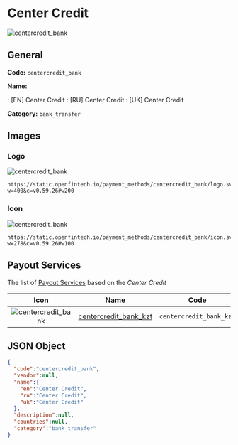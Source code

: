 
# Center Credit 
![centercredit_bank](https://static.openfintech.io/payment_methods/centercredit_bank/logo.svg?w=400&c=v0.59.26#w200)  

## General 
**Code:** `centercredit_bank` 
 
**Name:** 
 
:	[EN] Center Credit 
:	[RU] Center Credit 
:	[UK] Center Credit 
 
**Category:** `bank_transfer` 
 

## Images 

### Logo 
![centercredit_bank](https://static.openfintech.io/payment_methods/centercredit_bank/logo.svg?w=400&c=v0.59.26#w200)  

```
https://static.openfintech.io/payment_methods/centercredit_bank/logo.svg?w=400&c=v0.59.26#w200
```  

### Icon 
![centercredit_bank](https://static.openfintech.io/payment_methods/centercredit_bank/icon.svg?w=278&c=v0.59.26#w100)  

```
https://static.openfintech.io/payment_methods/centercredit_bank/icon.svg?w=278&c=v0.59.26#w100
```  

## Payout Services 
 
The list of [Payout Services](/payout-services/) based on the _Center Credit_ 

|Icon|Name|Code| 
|:---:|:---:|:---:| 
|![centercredit_bank](https://static.openfintech.io/payout_methods/centercredit_bank/icon.svg?w=278&c=v0.59.26#w40) |[centercredit_bank_kzt](/payout-services/centercredit_bank_kzt/)|`centercredit_bank_kzt`| 
 

## JSON Object 

```json
{
  "code":"centercredit_bank",
  "vendor":null,
  "name":{
    "en":"Center Credit",
    "ru":"Center Credit",
    "uk":"Center Credit"
  },
  "description":null,
  "countries":null,
  "category":"bank_transfer"
}
```  
